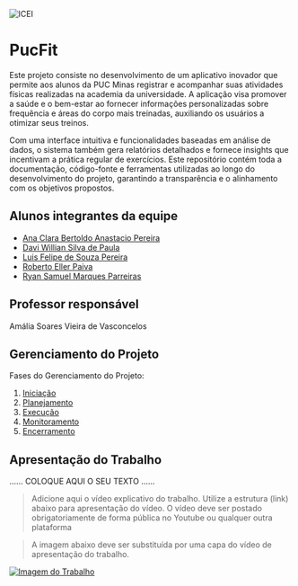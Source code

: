 ![ICEI](images/icei-pucminas.png)

# PucFit

Este projeto consiste no desenvolvimento de um aplicativo inovador que permite aos alunos da PUC Minas registrar e acompanhar suas atividades físicas realizadas na academia da universidade. A aplicação visa promover a saúde e o bem-estar ao fornecer informações personalizadas sobre frequência e áreas do corpo mais treinadas, auxiliando os usuários a otimizar seus treinos.

Com uma interface intuitiva e funcionalidades baseadas em análise de dados, o sistema também gera relatórios detalhados e fornece insights que incentivam a prática regular de exercícios. Este repositório contém toda a documentação, código-fonte e ferramentas utilizadas ao longo do desenvolvimento do projeto, garantindo a transparência e o alinhamento com os objetivos propostos.

## Alunos integrantes da equipe

* [Ana Clara Bertoldo Anastacio Pereira](https://github.com/bertoldoa3/bertoldoa3)
* [Davi Willian Silva de Paula](https://github.com/aluno2)
* [Luis Felipe de Souza Pereira](https://github.com/SouzaLipes)
* [Roberto Eller Paiva](https://github.com/repaiva)
* [Ryan Samuel Marques Parreiras](https://github.com/Ryansmp)

## Professor responsável

Amália Soares Vieira de Vasconcelos

## Gerenciamento do Projeto
Fases do Gerenciamento do Projeto:
1. [Iniciação](docs/01-iniciacao)
2. [Planejamento](docs/02-planejamento)
3. [Execução](docs/03-execucao)
4. [Monitoramento](docs/04-monitoramento)
5. [Encerramento](docs/05-encerramento)

## Apresentação do Trabalho

......  COLOQUE AQUI O SEU TEXTO ......

> Adicione aqui o vídeo explicativo do trabalho.
> Utilize a estrutura (link) abaixo para apresentação do vídeo.
> O vídeo deve ser postado obrigatoriamente de forma pública no Youtube ou qualquer outra plataforma 

> A imagem abaixo deve ser substituída por uma capa do vídeo de apresentação do trabalho.

[![Imagem do Trabalho](https://img.youtube.com/vi/gRFGXn1IME8/maxresdefault.jpg)](https://www.youtube.com/watch?v=gRFGXn1IME8)

